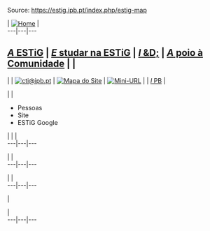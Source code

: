 Source: https://estig.ipb.pt/index.php/estig-map

|  [![Home](https://estig.ipb.pt//templates/estig-template-geral/images/logo.png)](/index.php "Home") |   
---|---|---  
  
[_A_ ESTiG](/index.php/estig/a-estig "A ESTiG") |  [_E_ studar na ESTiG](/index.php/estig/estudar-na-estig "Estudar na ESTiG") |  [_I_ &D;](/index.php/estig/investigacao-desenvolvimento "Investigação & Desenvolvimento") |  [_A_ poio à Comunidade](/index.php/estig/apoio-a-comunidade "Apoio à Comunidade") |  |   
---  
|  |  [ ![cti@ipb.pt](https://estig.ipb.pt//templates/estig-template-geral/images/mail.png)](mailto:cipweb@ipb.pt?subject=Portal%20ESTiG "cipweb@ipb.pt") |  [ ![Mapa do Site](https://estig.ipb.pt//templates/estig-template-geral/images/mapa.png)](/index.php/estig-map "Mapa do Site") |  [ ![Mini-URL](https://estig.ipb.pt//templates/estig-template-geral/images/miniurl.png)](javascript:; "Mini-URL") |  |  [_I_ PB](http://www.ipb.pt "Instituto Politécnico de Bragança") |   
  
|  | 

  * Pessoas
  * Site
  * ESTiG Google

| | |   
---|---|---  
  
| |   
---|---|---  
  
| |   
---|---|---  
  
  | 

  

  |    
---|---|---  
  
